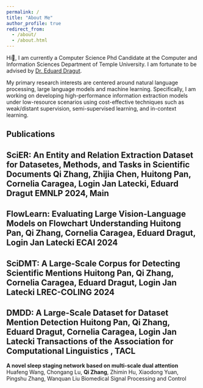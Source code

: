 ```yaml
---
permalink: /
title: "About Me"
author_profile: true
redirect_from: 
  - /about/
  - /about.html
---
```


Hi👋, I am currently a Computer Science Phd Candidate at the Computer and Information Sciences Department of Temple University. I am fortunate to be advised by [Dr. Eduard Dragut](https://cis.temple.edu/~edragut/index.htm).

My primary research interests are centered around natural language processing, large language models and machine learning. 
Specifically, I am working on developing high-performance information extraction models under low-resource scenarios using cost-effective techniques such as weak/distant supervision, semi-supervised learning, and in-context learning.


## Publications

**SciER: An Entity and Relation Extraction Dataset for Datasetes, Methods, and Tasks in Scientific Documents**
**Qi Zhang**, Zhijia Chen, Huitong Pan, Cornelia Caragea, Login Jan Latecki, Eduard Dragut
**EMNLP 2024, Main**
---
**FlowLearn: Evaluating Large Vision-Language Models on Flowchart Understanding**
Huitong Pan, **Qi Zhang**, Cornelia Caragea, Eduard Dragut, Login Jan Latecki
**ECAI 2024**
---

**SciDMT: A Large-Scale Corpus for Detecting Scientific Mentions**
Huitong Pan, **Qi Zhang**, Cornelia Caragea, Eduard Dragut, Login Jan Latecki
**LREC-COLING 2024**
---
**DMDD: A Large-Scale Dataset for Dataset Mention Detection**
Huitong Pan, **Qi Zhang**, Eduard Dragut, Cornelia Caragea, Login Jan Latecki
Transactions of the Association for Computational Linguistics , **TACL**
---
**A novel sleep staging network based on multi-scale dual attention**
Huafeng Wang, Chongang Lu, **Qi Zhang**, Zhimin Hu, Xiaodong Yuan, Pingshu Zhang, Wanquan Liu
Biomedical Signal Processing and Control
<!-- **08-2024** My first-author paper on scientific named entity and relation extraction was accepted to EMNLP2024 main conference!

**06-2024** Our paper on flowchart understanding was accepted to ECAI2024!

**01-2024** One paper accepted to LREC-COLING 2024! -->

